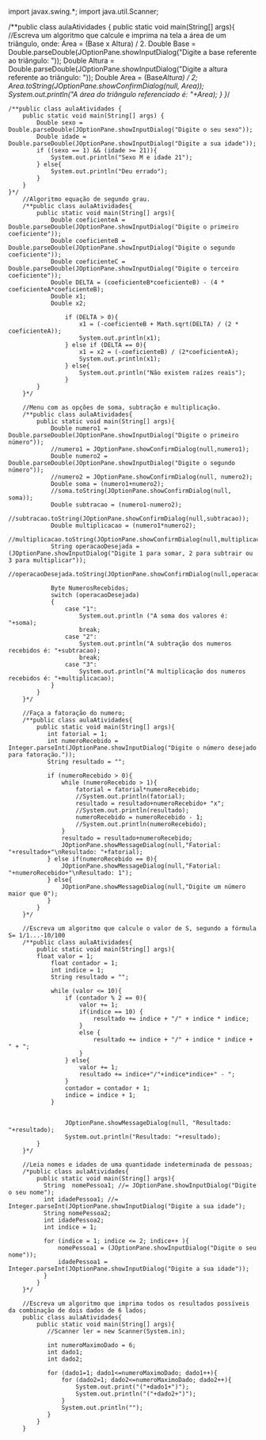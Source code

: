 import javax.swing.*;
import java.util.Scanner;

/**public class aulaAtividades {
    public static void main(String[] args){
        //Escreva um algoritmo que calcule e imprima na tela a área de um triângulo, onde: Área = (Base x Altura) / 2.
        Double Base = Double.parseDouble(JOptionPane.showInputDialog("Digite a base referente ao triângulo: "));
        Double Altura = Double.parseDouble(JOptionPane.showInputDialog("Digite a altura referente ao triângulo: "));
        Double Area = (Base*Altura) / 2;
        Area.toString(JOptionPane.showConfirmDialog(null, Area));
        System.out.println("A área do triângulo referenciado é: "+Area);
    }
}*/

    /**public class aulaAtividades {
        public static void main(String[] args) {
            Double sexo = Double.parseDouble(JOptionPane.showInputDialog("Digite o seu sexo"));
            Double idade = Double.parseDouble(JOptionPane.showInputDialog("Digite a sua idade"));
            if ((sexo == 1) && (idade >= 21)){
                System.out.println("Sexo M e idade 21");
            } else{
                System.out.println("Deu errado");
            }
        }
    }*/
        //Algoritmo equação de segundo grau.
        /**public class aulaAtividades{
            public static void main(String[] args){
                Double coeficienteA = Double.parseDouble(JOptionPane.showInputDialog("Digite o primeiro coeficiente"));
                Double coeficienteB = Double.parseDouble(JOptionPane.showInputDialog("Digite o segundo coeficiente"));
                Double coeficienteC = Double.parseDouble(JOptionPane.showInputDialog("Digite o terceiro coeficiente"));
                Double DELTA = (coeficienteB*coeficienteB) - (4 * coeficienteA*coeficienteB);
                Double x1;
                Double x2;

                    if (DELTA > 0){
                        x1 = (-coeficienteB + Math.sqrt(DELTA) / (2 * coeficienteA));
                        System.out.println(x1);
                    } else if (DELTA == 0){
                        x1 = x2 = (-coeficienteB) / (2*coeficienteA);
                        System.out.println(x1);
                    } else{
                        System.out.println("Não existem raízes reais");
                    }
            }
        }*/

        //Menu com as opções de soma, subtração e multiplicação.
        /**public class aulaAtividades{
            public static void main(String[] args){
                Double numero1 = Double.parseDouble(JOptionPane.showInputDialog("Digite o primeiro número"));
                //numero1 = JOptionPane.showConfirmDialog(null,numero1);
                Double numero2 = Double.parseDouble(JOptionPane.showInputDialog("Digite o segundo número"));
                //numero2 = JOptionPane.showConfirmDialog(null, numero2);
                Double soma = (numero1+numero2);
                //soma.toString(JOptionPane.showConfirmDialog(null, soma));
                Double subtracao = (numero1-numero2);
                //subtracao.toString(JOptionPane.showConfirmDialog(null,subtracao));
                Double multiplicacao = (numero1*numero2);
                //multiplicacao.toString(JOptionPane.showConfirmDialog(null,multiplicacao));
                String operacaoDesejada = (JOptionPane.showInputDialog("Digite 1 para somar, 2 para subtrair ou 3 para multiplicar"));
                //operacaoDesejada.toString(JOptionPane.showConfirmDialog(null,operacaoDesejada));

                Byte NumerosRecebidos;
                switch (operacaoDesejada)
                {
                    case "1":
                        System.out.println ("A soma dos valores é: "+soma);
                        break;
                    case "2":
                        System.out.println("A subtração dos numeros recebidos é: "+subtracao);
                        break;
                    case "3":
                        System.out.println("A multiplicação dos numeros recebidos é: "+multiplicacao);
                }
            }
        }*/

        //Faça a fatoração do numero;        
        /**public class aulaAtividades{
            public static void main(String[] args){
               int fatorial = 1;
               int numeroRecebido = Integer.parseInt(JOptionPane.showInputDialog("Digite o número desejado para fatoração."));
               String resultado = "";

               if (numeroRecebido > 0){
                   while (numeroRecebido > 1){
                       fatorial = fatorial*numeroRecebido;
                       //System.out.println(fatorial);
                       resultado = resultado+numeroRecebido+ "x";
                       //System.out.println(resultado);
                       numeroRecebido = numeroRecebido - 1;
                       //System.out.println(numeroRecebido);
                   }
                   resultado = resultado+numeroRecebido;
                   JOptionPane.showMessageDialog(null,"Fatorial: "+resultado+"\nResultado: "+fatorial);
               } else if(numeroRecebido == 0){
                   JOptionPane.showMessageDialog(null,"Fatorial: "+numeroRecebido+"\nResultado: 1");
               } else{
                   JOptionPane.showMessageDialog(null,"Digite um número maior que 0");
               }
            }
        }*/
        
        //Escreva um algoritmo que calcule o valor de S, segundo a fórmula  S= 1/1...-10/100
        /**public class aulaAtividades{
            public static void main(String[] args){
            float valor = 1;
                float contador = 1;
                int indice = 1;
                String resultado = "";

                while (valor <= 10){
                    if (contador % 2 == 0){
                        valor += 1;
                        if(indice == 10) {
                            resultado += indice + "/" + indice * indice;
                        }
                        else {
                            resultado += indice + "/" + indice * indice + " + ";
                        }
                    } else{
                        valor += 1;
                        resultado += indice+"/"+indice*indice+" - ";
                    }
                    contador = contador + 1;
                    indice = indice + 1;
                }


                    JOptionPane.showMessageDialog(null, "Resultado: "+resultado);
                    System.out.println("Resultado: "+resultado);
            }
        }*/
        
        //Leia nomes e idades de uma quantidade indeterminada de pessoas;
        /*public class aulaAtividades{
            public static void main(String[] args){
              String  nomePessoa1; //= JOptionPane.showInputDialog("Digite o seu nome");
              int idadePessoa1; //= Integer.parseInt(JOptionPane.showInputDialog("Digite a sua idade");
              String nomePessoa2;
              int idadePessoa2;
              int indice = 1;

              for (indice = 1; indice <= 2; indice++ ){
                  nomePessoa1 = (JOptionPane.showInputDialog("Digite o seu nome"));
                  idadePessoa1 = Integer.parseInt(JOptionPane.showInputDialog("Digite a sua idade"));
              }
            }
        }*/
        
        //Escreva um algoritmo que imprima todos os resultados possíveis da combinação de dois dados de 6 lados;
        public class aulaAtividades{
            public static void main(String[] args){
               //Scanner ler = new Scanner(System.in);

               int numeroMaximoDado = 6;
               int dado1;
               int dado2;

               for (dado1=1; dado1<=numeroMaximoDado; dado1++){
                   for (dado2=1; dado2<=numeroMaximoDado; dado2++){
                       System.out.print("("+dado1+")");
                       System.out.println("("+dado2+")");
                   }
                   System.out.println("");
               }
            }
        }

